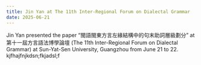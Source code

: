 ```yaml
---
title: Jin Yan at The 11th Inter-Regional Forum on Dialectal Grammar
date: 2025-06-21
---
```


Jin Yan presented the paper “閩語閩東方言左緣結構中的句末助詞層級劃分” at 第十一屆方言語法博學論壇 (The 11th Inter-Regional Forum on Dialectal Grammar) at Sun-Yat-Sen University, Guangzhou from June 21 to 22.     kjfhajfnjkdsn;fkjadsl;f
<!--more-->
